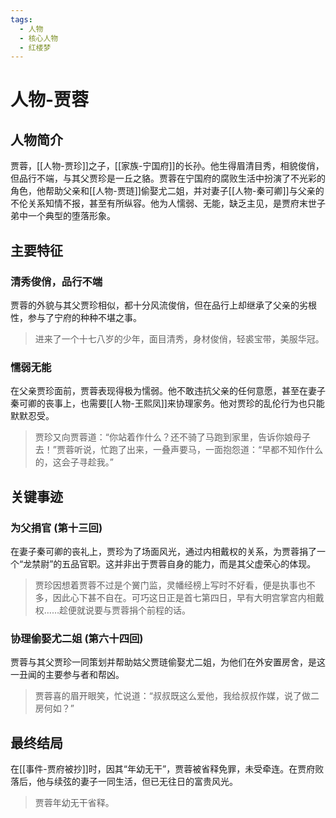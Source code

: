 ```yaml
---
tags:
  - 人物
  - 核心人物
  - 红楼梦
---
```


# 人物-贾蓉

## 人物简介

贾蓉，[[人物-贾珍]]之子，[[家族-宁国府]]的长孙。他生得眉清目秀，相貌俊俏，但品行不端，与其父贾珍是一丘之貉。贾蓉在宁国府的腐败生活中扮演了不光彩的角色，他帮助父亲和[[人物-贾琏]]偷娶尤二姐，并对妻子[[人物-秦可卿]]与父亲的不伦关系知情不报，甚至有所纵容。他为人懦弱、无能，缺乏主见，是贾府末世子弟中一个典型的堕落形象。

## 主要特征

### 清秀俊俏，品行不端
贾蓉的外貌与其父贾珍相似，都十分风流俊俏，但在品行上却继承了父亲的劣根性，参与了宁府的种种不堪之事。
> 进来了一个十七八岁的少年，面目清秀，身材俊俏，轻裘宝带，美服华冠。

### 懦弱无能
在父亲贾珍面前，贾蓉表现得极为懦弱。他不敢违抗父亲的任何意愿，甚至在妻子秦可卿的丧事上，也需要[[人物-王熙凤]]来协理家务。他对贾珍的乱伦行为也只能默默忍受。
> 贾珍又向贾蓉道：“你站着作什么？还不骑了马跑到家里，告诉你娘母子去！”贾蓉听说，忙跑了出来，一叠声要马，一面抱怨道：“早都不知作什么的，这会子寻趁我。”

## 关键事迹

### 为父捐官 (第十三回)
在妻子秦可卿的丧礼上，贾珍为了场面风光，通过内相戴权的关系，为贾蓉捐了一个“龙禁尉”的五品官职。这并非出于贾蓉自身的能力，而是其父虚荣心的体现。
> 贾珍因想着贾蓉不过是个黉门监，灵幡经榜上写时不好看，便是执事也不多，因此心下甚不自在。可巧这日正是首七第四日，早有大明宫掌宫内相戴权……趁便就说要与贾蓉捐个前程的话。

### 协理偷娶尤二姐 (第六十四回)
贾蓉与其父贾珍一同策划并帮助姑父贾琏偷娶尤二姐，为他们在外安置房舍，是这一丑闻的主要参与者和帮凶。
> 贾蓉喜的眉开眼笑，忙说道：“叔叔既这么爱他，我给叔叔作媒，说了做二房何如？”

## 最终结局

在[[事件-贾府被抄]]时，因其“年幼无干”，贾蓉被省释免罪，未受牵连。在贾府败落后，他与续弦的妻子一同生活，但已无往日的富贵风光。
> 贾蓉年幼无干省释。
